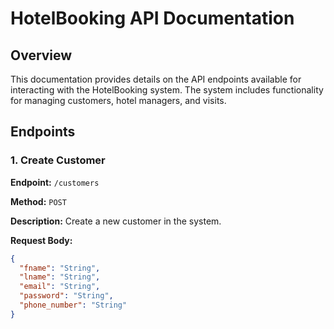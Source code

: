 # HotelBooking API Documentation

## Overview

This documentation provides details on the API endpoints available for interacting with the HotelBooking system. The system includes functionality for managing customers, hotel managers, and visits.

## Endpoints

### 1. Create Customer

**Endpoint:** `/customers`

**Method:** `POST`

**Description:** Create a new customer in the system.

**Request Body:**

```json
{
  "fname": "String",
  "lname": "String",
  "email": "String",
  "password": "String",
  "phone_number": "String"
}
```
